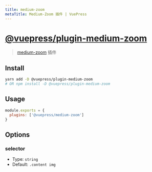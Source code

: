 ```yaml
---
title: medium-zoom
metaTitle: Medium-Zoom 插件 | VuePress
---
```


# [@vuepress/plugin-medium-zoom](https://github.com/vuejs/vuepress/tree/master/packages/@vuepress/plugin-medium-zoom)

> [medium-zoom](https://github.com/francoischalifour/medium-zoom) 插件

## Install

```bash
yarn add -D @vuepress/plugin-medium-zoom
# OR npm install -D @vuepress/plugin-medium-zoom
```

## Usage

```javascript
module.exports = {
  plugins: ['@vuepress/medium-zoom'] 
}
```

## Options

### selector

- Type: `string`
- Default: `.content img`
